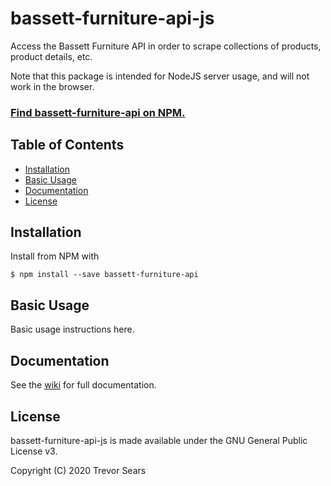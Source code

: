 # bassett-furniture-api-js
Access the Bassett Furniture API in order to scrape collections of products, product details, etc.

Note that this package is intended for NodeJS server usage, and will not work in the browser.

### [Find bassett-furniture-api on NPM.](https://www.npmjs.com/package/bassett-furniture-api)

## Table of Contents

 - [Installation](#installation)
 - [Basic Usage](#basic-usage)
 - [Documentation](#documentation)
 - [License](#license)

## Installation
Install from NPM with
```
$ npm install --save bassett-furniture-api
```

## Basic Usage
Basic usage instructions here.

## Documentation
See the [wiki](https://github.com/T99/bassett-furniture-api-js/wiki) for full documentation.

## License
bassett-furniture-api-js is made available under the GNU General Public License v3.

Copyright (C) 2020 Trevor Sears
